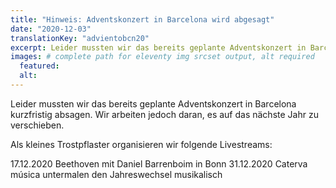 ```yaml
---
title: "Hinweis: Adventskonzert in Barcelona wird abgesagt"
date: "2020-12-03"
translationKey: "advientobcn20"
excerpt: Leider mussten wir das bereits geplante Adventskonzert in Barcelona kurzfristig absagen. Wir arbeiten jedoch daran, es auf das nächste Jahr zu verschieben.
images: # complete path for eleventy img srcset output, alt required
  featured:
  alt:
---
```


Leider mussten wir das bereits geplante Adventskonzert in Barcelona kurzfristig absagen. Wir arbeiten jedoch daran, es auf das nächste Jahr zu verschieben.

Als kleines Trostpflaster organisieren wir folgende Livestreams:

17.12.2020 Beethoven mit Daniel Barrenboim in Bonn
31.12.2020 Caterva música untermalen den Jahreswechsel musikalisch
